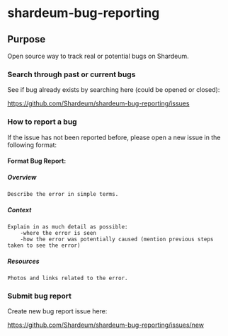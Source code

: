 # shardeum-bug-reporting

## Purpose

Open source way to track real or potential bugs on Shardeum.

### Search through past or current bugs

See if bug already exists by searching here (could be opened or closed): 

https://github.com/Shardeum/shardeum-bug-reporting/issues

### How to report a bug

If the issue has not been reported before, please open a new issue in the following format:

#### Format Bug Report:

##### Overview

    Describe the error in simple terms. 

##### Context 

    Explain in as much detail as possible:
        -where the error is seen
        -how the error was potentially caused (mention previous steps taken to see the error)

##### Resources

    Photos and links related to the error.

### Submit bug report 

Create new bug report issue here:

https://github.com/Shardeum/shardeum-bug-reporting/issues/new
